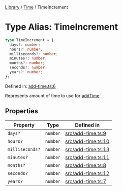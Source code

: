 <!-- markdownlint-disable -->
<!-- cspell: disable -->
[Library](../index.md) / [Time](./index.md) / TimeIncrement

# Type Alias: TimeIncrement

```ts
type TimeIncrement = {
  days?: number;
  hours?: number;
  milliseconds?: number;
  minutes?: number;
  months?: number;
  seconds?: number;
  years?: number;
};
```

Defined in: [add-time.ts:6](https://github.com/technobuddha/library/blob/main/src/add-time.ts#L6)

Represents amount of time to use for [addTime](addTime.md)

## Properties

| Property | Type | Defined in |
| ------ | ------ | ------ |
| <a id="days"></a> `days?` | `number` | [src/add-time.ts:9](https://github.com/technobuddha/library/blob/main/src/add-time.ts#L9) |
| <a id="hours"></a> `hours?` | `number` | [src/add-time.ts:10](https://github.com/technobuddha/library/blob/main/src/add-time.ts#L10) |
| <a id="milliseconds"></a> `milliseconds?` | `number` | [src/add-time.ts:13](https://github.com/technobuddha/library/blob/main/src/add-time.ts#L13) |
| <a id="minutes"></a> `minutes?` | `number` | [src/add-time.ts:11](https://github.com/technobuddha/library/blob/main/src/add-time.ts#L11) |
| <a id="months"></a> `months?` | `number` | [src/add-time.ts:8](https://github.com/technobuddha/library/blob/main/src/add-time.ts#L8) |
| <a id="seconds"></a> `seconds?` | `number` | [src/add-time.ts:12](https://github.com/technobuddha/library/blob/main/src/add-time.ts#L12) |
| <a id="years"></a> `years?` | `number` | [src/add-time.ts:7](https://github.com/technobuddha/library/blob/main/src/add-time.ts#L7) |

